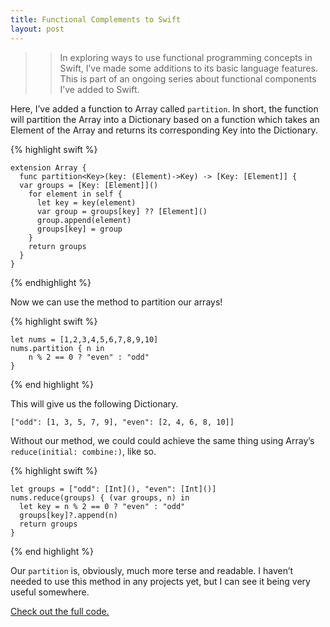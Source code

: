 ```yaml
---
title: Functional Complements to Swift
layout: post
---
```

>> In exploring ways to use functional programming concepts in Swift, I’ve made some additions to its basic language features. This is part of an ongoing series about functional components I’ve added to Swift. 

Here, I’ve added a function to Array called `partition`. In short, the function will partition the Array into a Dictionary based on a function which takes an Element of the Array and returns its corresponding Key into the Dictionary.

{% highlight swift %}
```
extension Array {
  func partition<Key>(key: (Element)->Key) -> [Key: [Element]] {
  var groups = [Key: [Element]]()
    for element in self {
      let key = key(element)
      var group = groups[key] ?? [Element]()
      group.append(element)
      groups[key] = group
    }
    return groups
  }
}
```
{% endhighlight %}

Now we can use the method to partition our arrays!

{% highlight swift %}
```
let nums = [1,2,3,4,5,6,7,8,9,10]
nums.partition { n in
	n % 2 == 0 ? "even" : "odd"
}
```
{% end highlight %}

This will give us the following Dictionary.

```
["odd": [1, 3, 5, 7, 9], "even": [2, 4, 6, 8, 10]]
```

Without our method, we could could achieve the same thing using Array’s `reduce(initial: combine:)`, like so.

{% highlight swift %}
```
let groups = ["odd": [Int](), "even": [Int]()]
nums.reduce(groups) { (var groups, n) in
  let key = n % 2 == 0 ? "even" : "odd"
  groups[key]?.append(n)
  return groups
}
```
{% end highlight %}

Our `partition` is, obviously, much more terse and readable. I haven’t needed to use this method in any projects yet, but I can see it being very useful somewhere. 

[Check out the full code.][gist]

[gist]: https://gist.github.com/mklbtz/7181da7f3b5db7745817

